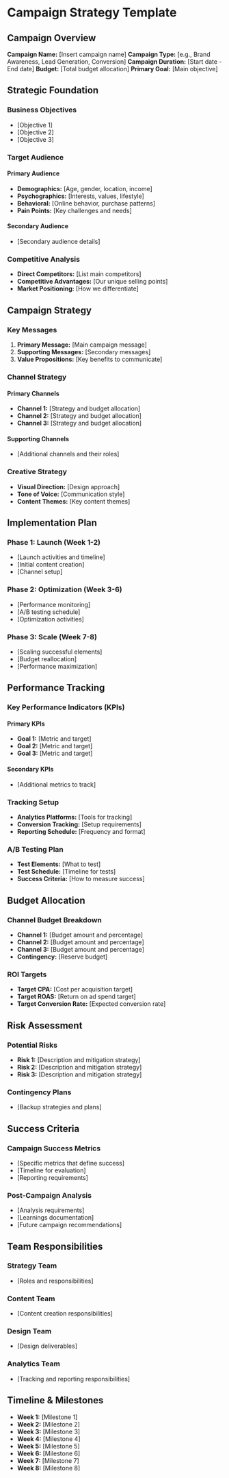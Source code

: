 # Campaign Strategy Template

## Campaign Overview
**Campaign Name:** [Insert campaign name]
**Campaign Type:** [e.g., Brand Awareness, Lead Generation, Conversion]
**Campaign Duration:** [Start date - End date]
**Budget:** [Total budget allocation]
**Primary Goal:** [Main objective]

## Strategic Foundation

### Business Objectives
- [Objective 1]
- [Objective 2]
- [Objective 3]

### Target Audience
#### Primary Audience
- **Demographics:** [Age, gender, location, income]
- **Psychographics:** [Interests, values, lifestyle]
- **Behavioral:** [Online behavior, purchase patterns]
- **Pain Points:** [Key challenges and needs]

#### Secondary Audience
- [Secondary audience details]

### Competitive Analysis
- **Direct Competitors:** [List main competitors]
- **Competitive Advantages:** [Our unique selling points]
- **Market Positioning:** [How we differentiate]

## Campaign Strategy

### Key Messages
1. **Primary Message:** [Main campaign message]
2. **Supporting Messages:** [Secondary messages]
3. **Value Propositions:** [Key benefits to communicate]

### Channel Strategy
#### Primary Channels
- **Channel 1:** [Strategy and budget allocation]
- **Channel 2:** [Strategy and budget allocation]
- **Channel 3:** [Strategy and budget allocation]

#### Supporting Channels
- [Additional channels and their roles]

### Creative Strategy
- **Visual Direction:** [Design approach]
- **Tone of Voice:** [Communication style]
- **Content Themes:** [Key content themes]

## Implementation Plan

### Phase 1: Launch (Week 1-2)
- [Launch activities and timeline]
- [Initial content creation]
- [Channel setup]

### Phase 2: Optimization (Week 3-6)
- [Performance monitoring]
- [A/B testing schedule]
- [Optimization activities]

### Phase 3: Scale (Week 7-8)
- [Scaling successful elements]
- [Budget reallocation]
- [Performance maximization]

## Performance Tracking

### Key Performance Indicators (KPIs)
#### Primary KPIs
- **Goal 1:** [Metric and target]
- **Goal 2:** [Metric and target]
- **Goal 3:** [Metric and target]

#### Secondary KPIs
- [Additional metrics to track]

### Tracking Setup
- **Analytics Platforms:** [Tools for tracking]
- **Conversion Tracking:** [Setup requirements]
- **Reporting Schedule:** [Frequency and format]

### A/B Testing Plan
- **Test Elements:** [What to test]
- **Test Schedule:** [Timeline for tests]
- **Success Criteria:** [How to measure success]

## Budget Allocation

### Channel Budget Breakdown
- **Channel 1:** [Budget amount and percentage]
- **Channel 2:** [Budget amount and percentage]
- **Channel 3:** [Budget amount and percentage]
- **Contingency:** [Reserve budget]

### ROI Targets
- **Target CPA:** [Cost per acquisition target]
- **Target ROAS:** [Return on ad spend target]
- **Target Conversion Rate:** [Expected conversion rate]

## Risk Assessment

### Potential Risks
- **Risk 1:** [Description and mitigation strategy]
- **Risk 2:** [Description and mitigation strategy]
- **Risk 3:** [Description and mitigation strategy]

### Contingency Plans
- [Backup strategies and plans]

## Success Criteria

### Campaign Success Metrics
- [Specific metrics that define success]
- [Timeline for evaluation]
- [Reporting requirements]

### Post-Campaign Analysis
- [Analysis requirements]
- [Learnings documentation]
- [Future campaign recommendations]

## Team Responsibilities

### Strategy Team
- [Roles and responsibilities]

### Content Team
- [Content creation responsibilities]

### Design Team
- [Design deliverables]

### Analytics Team
- [Tracking and reporting responsibilities]

## Timeline & Milestones
- **Week 1:** [Milestone 1]
- **Week 2:** [Milestone 2]
- **Week 3:** [Milestone 3]
- **Week 4:** [Milestone 4]
- **Week 5:** [Milestone 5]
- **Week 6:** [Milestone 6]
- **Week 7:** [Milestone 7]
- **Week 8:** [Milestone 8]
